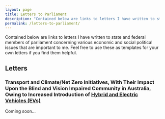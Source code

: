 ```yaml
---
layout: page
title: Letters to Parliament
description: "Contained below are links to letters I have written to state and federal members of parliament concerning various economic and social political issues that are important to me. Feel free to use these as templates for your own letters if you find them helpful."
permalink: /letters-to-parliament/
---
```


Contained below are links to letters I have written to state and federal members of parliament concerning various economic and social political issues that are important to me. Feel free to use these as templates for your own letters if you find them helpful.

## Letters
### Transport and Climate/Net Zero Initiatives, With Their Impact Upon the Blind and Vision Impaired Community in Australia, Owing to Increased Introduction of [Hybrid and Electric Vehicles (EVs)](https://arena.gov.au/renewable-energy/electric-vehicles/)
Coming soon...
